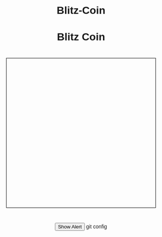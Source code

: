# Blitz-Coin
<!DOCTYPE html>
<html lang="English">
<head>
    <meta charset="UTF-8">
    <meta name="viewport" content="width=device-width, initial-scale=1.0">
    <title>Blitz Coin</title>
    <style>
        body {
            font-family: Arial, sans-serif;
            text-align: center;
        }
        #game-container {
            width: 400px;
            height: 400px;
            border: 1px 
solid black;
            margin: 40px auto;
        }
    </style>
</head>
<body>
    <h1>Blitz Coin</h1>
    <div id="game-container">
        <!-- Game canvas will be rendered here -->
    </div>
    <button onclick="Telegram.WebApp.showAlert('Hello World!')">Show Alert</button>
    <script src="https://telegram.org/js/telegram-web-app.js"></script>
    <script>
        Telegram.WebApp.ready();
    </script>
</body>
</html>
git config
